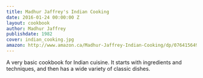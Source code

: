 ```yaml
---
title: Madhur Jaffrey's Indian Cooking
date: 2016-01-24 00:00:00 Z
layout: cookbook
author: Madhur Jaffrey
publishdate: 1982
cover: indian_cooking.jpg
amazon: http://www.amazon.ca/Madhur-Jaffrey-Indian-Cooking/dp/0764156497
---
```


A very basic cookbook for Indian cuisine. It starts with ingredients and techniques, and then has a wide variety of classic dishes.
